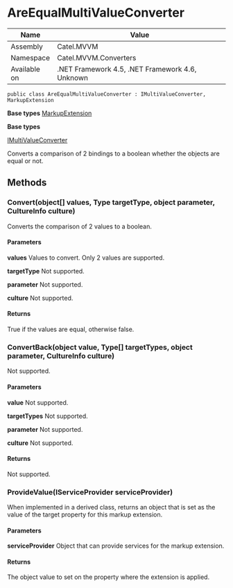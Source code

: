 

# AreEqualMultiValueConverter

Name|Value
---|---
Assembly|Catel.MVVM
Namespace|Catel.MVVM.Converters
Available on|.NET Framework 4.5, .NET Framework 4.6, Unknown

```
public class AreEqualMultiValueConverter : IMultiValueConverter, MarkupExtension
```

**Base types**
[MarkupExtension]()

**Base types**

[IMultiValueConverter]()


Converts a comparison of 2 bindings to a boolean whether the objects are equal or not.



## Methods

### Convert(object[] values, Type targetType, object parameter, CultureInfo culture)

Converts the comparison of 2 values to a boolean.

#### Parameters

**values**
Values to convert. Only 2 values are supported.

**targetType**
Not supported.

**parameter**
Not supported.

**culture**
Not supported.

#### Returns

True if the values are equal, otherwise false.



### ConvertBack(object value, Type[] targetTypes, object parameter, CultureInfo culture)

Not supported.

#### Parameters

**value**
Not supported.

**targetTypes**
Not supported.

**parameter**
Not supported.

**culture**
Not supported.

#### Returns

Not supported.



### ProvideValue(IServiceProvider serviceProvider)

When implemented in a derived class, returns an object that is set as the value of the target property for this markup extension.

#### Parameters

**serviceProvider**
Object that can provide services for the markup extension.

#### Returns

The object value to set on the property where the extension is applied.



